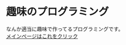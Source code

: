 # 趣味のプログラミング
<head>
  <link rel="icon" type="image/png" href="mainicon.png">
<link rel="apple-touch-icon" href="mainicon.png">
<body background-color="#808080";>
</head>
なんか適当に趣味で作ってるプログラミングです。
<br><a href="https://nonbiri0110.github.io/syumi/main">メインページはこれをクリック</a>
